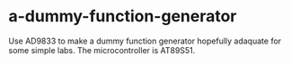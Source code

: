 # a-dummy-function-generator

Use AD9833 to make a dummy function generator hopefully adaquate for some simple labs.
The microcontroller is AT89S51.
